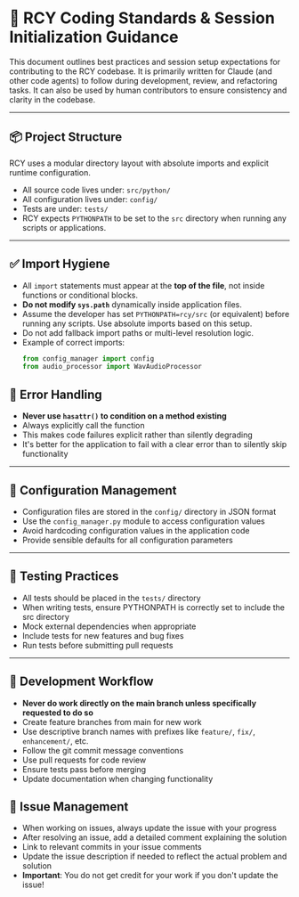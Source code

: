 # 🧭 RCY Coding Standards & Session Initialization Guidance

This document outlines best practices and session setup expectations for contributing to the RCY codebase. It is primarily written for Claude (and other code agents) to follow during development, review, and refactoring tasks. It can also be used by human contributors to ensure consistency and clarity in the codebase.

---

## 📦 Project Structure

RCY uses a modular directory layout with absolute imports and explicit runtime configuration.

- All source code lives under: `src/python/`
- All configuration lives under: `config/`
- Tests are under: `tests/`
- RCY expects `PYTHONPATH` to be set to the `src` directory when running any scripts or applications.

---

## ✅ Import Hygiene

- All `import` statements must appear at the **top of the file**, not inside functions or conditional blocks.
- **Do not modify `sys.path`** dynamically inside application files.
- Assume the developer has set `PYTHONPATH=rcy/src` (or equivalent) before running any scripts. Use absolute imports based on this setup.
- Do not add fallback import paths or multi-level resolution logic.
- Example of correct imports:
  ```python
  from config_manager import config
  from audio_processor import WavAudioProcessor
  ```

## 🛑 Error Handling

- **Never use `hasattr()` to condition on a method existing**
- Always explicitly call the function
- This makes code failures explicit rather than silently degrading
- It's better for the application to fail with a clear error than to silently skip functionality

---

## 🔄 Configuration Management

- Configuration files are stored in the `config/` directory in JSON format
- Use the `config_manager.py` module to access configuration values
- Avoid hardcoding configuration values in the application code
- Provide sensible defaults for all configuration parameters

---

## 🧪 Testing Practices

- All tests should be placed in the `tests/` directory
- When writing tests, ensure PYTHONPATH is correctly set to include the src directory
- Mock external dependencies when appropriate
- Include tests for new features and bug fixes
- Run tests before submitting pull requests

---

## 🚀 Development Workflow

- **Never do work directly on the main branch unless specifically requested to do so**
- Create feature branches from main for new work
- Use descriptive branch names with prefixes like `feature/`, `fix/`, `enhancement/`, etc.
- Follow the git commit message conventions
- Use pull requests for code review
- Ensure tests pass before merging
- Update documentation when changing functionality

## 📝 Issue Management

- When working on issues, always update the issue with your progress
- After resolving an issue, add a detailed comment explaining the solution
- Link to relevant commits in your issue comments
- Update the issue description if needed to reflect the actual problem and solution
- **Important**: You do not get credit for your work if you don't update the issue!